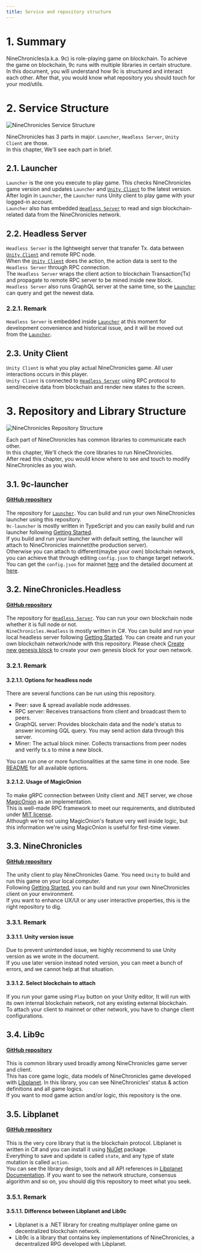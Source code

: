 ```yaml
---
title: Service and repository structure
---
```


# 1. Summary

NineChronicles(a.k.a. 9c) is role-playing game on blockchain. To achieve the game on blockchain, 9c runs with multiple
libraries in certain structure.  
In this document, you will understand how 9c is structured and interact each other. After that, you would know what
repository you should touch for your mod/utils.

# 2. Service Structure

![NineChronicles Service Structure](images/0001_service_structure.png)

NineChronicles has 3 parts in major. `Launcher`, `Headless Server`, `Unity Client` are those.  
In this chapter, We'll see each part in brief.

## 2.1. Launcher

`Launcher` is the one you execute to play game. This checks NineChronicles game version and updates `Launcher`
and [`Unity Client`](#2.3.-Unity-Client) to the latest version.  
After login in `Launcher`, the `Launcher` runs Unity client to play game with your logged-in account.  
`Launcher` also has embedded [`Headless Server`](#2.2.-Headless-Server) to read and sign blockchain-related data from the NineChronicles network.

## 2.2. Headless Server

`Headless Server` is the lightweight server that transfer Tx. data between [`Unity Client`](#2.3.-Unity-Client) and
remote RPC node.  
When the [`Unity Client`](#2.3.-Unity-Client) does the action, the action data is sent to the `Headless Server` through
RPC connection.  
The `Headless Server` wraps the client action to blockchain Transaction(Tx) and propagate to remote RPC server to be
mined inside new block.  
`Headless Server` also runs GraphQL server at the same time, so the [`Launcher`](#2.1.-Launcher) can query and get the
newest data.

### 2.2.1. Remark

`Headless Server` is embedded inside [`Launcher`](#2.1.-Launcher) at this moment for development convenience and
historical issue, and it will be moved out from the [`Launcher`](#2.1.-Launcher).

## 2.3. Unity Client

`Unity Client` is what you play actual NineChronicles game. All user interactions occurs in this player.  
`Unity Client` is connected to [`Headless Server`](#2.2.-Headless-Server) using RPC protocol to send/receive data from
blockchain and render new states to the screen.

# 3. Repository and Library Structure

![NineChronicles Repository Structure](images/0002_repository_structure.png)

Each part of NineChronicles has common libraries to communicate each other.  
In this chapter, We'll check the core libraries to run NineChronicles.  
After read this chapter, you would know where to see and touch to modify NineChronicles as you wish.

## 3.1. 9c-launcher

#### [GitHub repository](https://github.com/planetarium/9c-launcher)

The repository for [`Launcher`](#2.1.-Launcher). You can build and run your own NineChronicles launcher using this repository.  
`9c-launcher` is mostly written in TypeScript and you can easily build and run launcher following [Getting Started](https://github.com/planetarium/9c-launcher/wiki/Getting-Started).  
If you build and run your launcher with default setting, the launcher will attach to NineChronicles mainnet(the production server).  
Otherwise you can attach to different(maybe your own) blockchain network, you can achieve that through editing `config.json` to change target network.
You can get the `config.json` for mainnet [here](https://download.nine-chronicles.com/9c-launcher-config.json) and the detailed document at [here](../the-structure-and-location-of-config-json.md).

## 3.2. NineChronicles.Headless

#### [GitHub repository](https://github.com/planetarium/NineChronicles.Headless)

The repository for [`Headless Server`](#2.2.-Headless-Server). You can run your own blockchain node whether it is full node or not.  
`NineChronicles.Headless` is mostly written in C#. You can build and run your local headless server
following [Getting Started](https://github.com/planetarium/NineChronicles.Headless/wiki/Getting-Started).
You can create and run your own blockchain network/node with this repository. Please
check [Create new genesis block](https://github.com/planetarium/NineChronicles.Headless/wiki/Create-new-genesis-block)
to create your own genesis block for your own network.

### 3.2.1. Remark
#### 3.2.1.1. Options for headless node
There are several functions can be run using this repository.

- Peer: save & spread available node addresses.
- RPC server: Receives transactions from client and broadcast them to peers.
- GraphQL server: Provides blockchain data and the node's status to answer incoming GQL query. You may send action data through this server.
- Miner: The actual block miner. Collects transactions from peer nodes and verify tx.s to mine a new block.

You can run one or more functionalities at the same time in one node.
See [README](https://github.com/planetarium/NineChronicles.Headless/blob/main/README.md) for all available options.

#### 3.2.1.2. Usage of MagicOnion
To make gRPC connection between Unity client and .NET server, we chose [MagicOnion](https://cysharp.github.io/MagicOnion/) as an implementation.  
This is well-made RPC framework to meet our requirements, and distributed under [MIT license](https://opensource.org/licenses/MIT).  
Although we're not using MagicOnion's feature very well inside logic, but this information we're using MagicOnion is useful for first-time viewer.

## 3.3. NineChronicles

#### [GitHub repository](https://github.com/planetarium/NineChronicles)

The unity client to play NineChronicles Game. You need `Unity` to build and run this game on your local computer.  
Following [Getting Started](https://github.com/planetarium/NineChronicles/wiki/Get-Started), you can build and run your own NineChronicles client on your environment.  
If you want to enhance UX/UI or any user interactive properties, this is the right repository to dig.

### 3.3.1. Remark

#### 3.3.1.1. Unity version issue

Due to prevent unintended issue, we highly recommend to use Unity version as we wrote in the document.  
If you use later version instead noted version, you can meet a bunch of errors, and we cannot help at that situation.

#### 3.3.1.2. Select blockchain to attach

If you run your game using `Play` button on your Unity editor, It will run with its own internal blockchain network, not any existing external blockchain.  
To attach your client to mainnet or other network, you have to change client configurations.

## 3.4. Lib9c

#### [GitHub repository](https://github.com/planetarium/lib9c)

This is common library used broadly among NineChronicles game server and client.  
This has core game logic, data models of NineChronicles game developed with [Libplanet](#3.5.-Libplanet).
In this library, you can see NineChronicles' status & action definitions and all game logics.  
If you want to mod game action and/or logic, this repository is the one.

## 3.5. Libplanet

#### [GitHub repository](https://github.com/planetarium/libplanet)

This is the very core library that is the blockchain protocol. Libplanet is written in C# and you can install it using [NuGet](https://www.nuget.org/packages/Libplanet/) package.  
Everything to save and update is called `state`, and any type of state mutation is called `action`.  
You can see the library design, tools and all API references in [Libplanet Documentation](https://docs.libplanet.io/).
If you want to see the network structure, consensus algorithm and so on, you should dig this repository to meet what you seek.

### 3.5.1. Remark

#### 3.5.1.1. Difference between Libplanet and Lib9c

- Libplanet is a .NET library for creating multiplayer online game on decentralized blockchain network.
- Lib9c is a library that contains key implementations of NineChronicles, a decentralized RPG developed with Libplanet.
